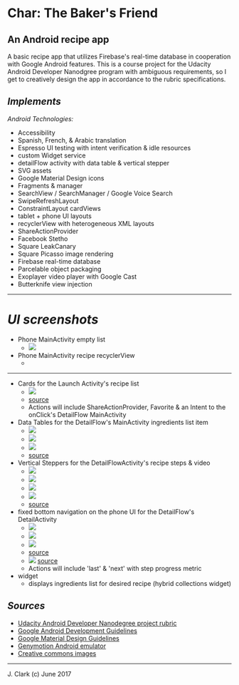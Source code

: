 # Char: The Baker's Friend
## An Android recipe app

A basic recipe app that utilizes Firebase's real-time database in cooperation with Google Android features. This is a course project for the Udacity Android Developer Nanodgree program with ambiguous requirements, so I get to creatively design the app in accordance to the rubric specifications.  

## _Implements_

_Android Technologies:_

- Accessibility
- Spanish, French, & Arabic translation
- Espresso UI testing with intent verification & idle resources 
- custom Widget service
- detailFlow activity with data table & vertical stepper
- SVG assets
- Google Material Design icons
- Fragments & manager
- SearchView / SearchManager / Google Voice Search
- SwipeRefreshLayout
- ConstraintLayout cardViews
- tablet + phone UI layouts
- recyclerView with heterogeneous XML layouts
- ShareActionProvider
- Facebook Stetho
- Square LeakCanary
- Square Picasso image rendering
- Firebase real-time database
- Parcelable object packaging
- Exoplayer video player with Google Cast
- Butterknife view injection

*** 

# _UI screenshots_

- Phone MainActivity empty list
    - ![](readme/UI_screenshots/empty_main_activity.png)
- Phone MainActivity recipe recyclerView
    - ![]()

***

- Cards for the Launch Activity's recipe list
    - ![](planning/wireframes-GMD/main_activity-recipe_card.png)
    - [source](https://material.io/guidelines/components/cards.html#cards-usage)
    - Actions will include ShareActionProvider, Favorite & an Intent to the onClick's DetailFlow MainActivity
- Data Tables for the DetailFlow's MainActivity ingredients list item
    - ![](planning/wireframes-GMD/data_table_vertical_for_ingredients.png)
    - ![](planning/wireframes-GMD/data_table_header_footer.png)
    - ![](planning/wireframes-GMD/data_table_columns.png)
    - [source](https://material.io/guidelines/components/data-tables.html)
- Vertical Steppers for the DetailFlowActivity's recipe steps & video
    - ![](planning/wireframes-GMD/vertical_stepper_wireframe.png)
    - ![](planning/wireframes-GMD/stepper_usage.png)
    - ![](planning/wireframes-GMD/stepper_UI_redline.png)
    - ![](planning/wireframes-GMD/stepper_redlines.png)
    - [source](https://material.io/guidelines/components/steppers.html#steppers-specs)
- fixed bottom navigation on the phone UI for the DetailFlow's DetailActivity
    - ![](planning/wireframes-GMD/phone_detail_flow_step_instruction_fixed_bottom_navigation.png)
    - ![](planning/wireframes-GMD/phone_detail_flow_steps_elevation.png)
    - ![](planning/wireframes-GMD/phone_detail_flow_steps_redlines.png)
    - [source](https://material.io/guidelines/components/bottom-navigation.html#bottom-navigation-specs)
    - ![](planning/wireframes-GMD/stepper_bottom_navigation_progress.png)
    [source](https://material.io/guidelines/components/steppers.html#steppers-specs)
    - Actions will include 'last' & 'next' with step progress metric
- widget 
    - displays ingredients list for desired recipe (hybrid collections widget)

## _Sources_

- [Udacity Android Developer Nanodegree project rubric](https://review.udacity.com/#!/rubrics/829/view)
- [Google Android Development Guidelines](https://developer.android.com/develop/index.html)
- [Google Material Design Guidelines](https://material.io/guidelines/)
- [Genymotion Android emulator](https://www.genymotion.com/)
- [Creative commons images](https://search.creativecommons.org/)


***

J. Clark (c) June 2017
